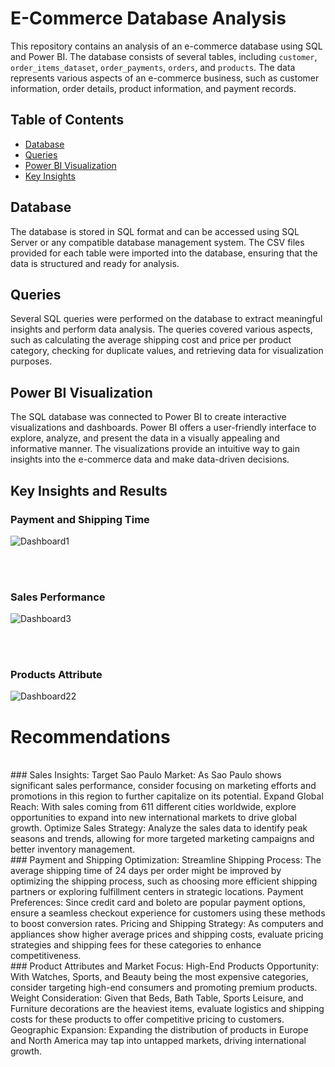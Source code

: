 # E-Commerce Database Analysis

This repository contains an analysis of an e-commerce database using SQL and Power BI. The database consists of several tables, including `customer`, `order_items_dataset`, `order_payments`, `orders`, and `products`. The data represents various aspects of an e-commerce business, such as customer information, order details, product information, and payment records.

## Table of Contents

- [Database](#database)
- [Queries](#queries)
- [Power BI Visualization](#power-bi-visualization)
- [Key Insights](#key-insights)

## Database

The database is stored in SQL format and can be accessed using SQL Server or any compatible database management system. The CSV files provided for each table were imported into the database, ensuring that the data is structured and ready for analysis.

## Queries

Several SQL queries were performed on the database to extract meaningful insights and perform data analysis. The queries covered various aspects, such as calculating the average shipping cost and price per product category, checking for duplicate values, and retrieving data for visualization purposes.

## Power BI Visualization

The SQL database was connected to Power BI to create interactive visualizations and dashboards. Power BI offers a user-friendly interface to explore, analyze, and present the data in a visually appealing and informative manner. The visualizations provide an intuitive way to gain insights into the e-commerce data and make data-driven decisions.


## Key Insights and Results
  ### Payment and Shipping Time

![Dashboard1](https://github.com/leanhkienn/E-commerceDataAnalysis/assets/116093407/9e982539-639b-452a-a453-25de573e137d)

<br>
<br>

  ### Sales Performance
![Dashboard3](https://github.com/leanhkienn/E-commerceDataAnalysis/assets/116093407/ad1cb5b5-a76a-4b98-986d-07912febb03d)

<br>
<br>

  ### Products Attribute
![Dashboard22](https://github.com/leanhkienn/E-commerceDataAnalysis/assets/116093407/3585b80f-e35b-4ad6-9ce1-56d96893ff44)



# Recommendations
<br>
### Sales Insights:
Target Sao Paulo Market: As Sao Paulo shows significant sales performance, consider focusing on marketing efforts and promotions in this region to further capitalize on its potential.
Expand Global Reach: With sales coming from 611 different cities worldwide, explore opportunities to expand into new international markets to drive global growth.
Optimize Sales Strategy: Analyze the sales data to identify peak seasons and trends, allowing for more targeted marketing campaigns and better inventory management.

<br>
### Payment and Shipping Optimization:
Streamline Shipping Process: The average shipping time of 24 days per order might be improved by optimizing the shipping process, such as choosing more efficient shipping partners or exploring fulfillment centers in strategic locations.
Payment Preferences: Since credit card and boleto are popular payment options, ensure a seamless checkout experience for customers using these methods to boost conversion rates.
Pricing and Shipping Strategy: As computers and appliances show higher average prices and shipping costs, evaluate pricing strategies and shipping fees for these categories to enhance competitiveness.

<br>
### Product Attributes and Market Focus:
High-End Products Opportunity: With Watches, Sports, and Beauty being the most expensive categories, consider targeting high-end consumers and promoting premium products.
Weight Consideration: Given that Beds, Bath Table, Sports Leisure, and Furniture decorations are the heaviest items, evaluate logistics and shipping costs for these products to offer competitive pricing to customers.
Geographic Expansion: Expanding the distribution of products in Europe and North America may tap into untapped markets, driving international growth.


